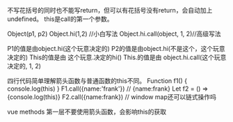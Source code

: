 不写花括号的同时也不能写return，但可以有花括号没有return，会自动加上undefined。
this是call的第一个参数。

Object(p1, p2)
Object.hi(1,2) //小白写法
Object.hi.call(object, 1, 2)//高级写法

P1的值是由object.hi(这个玩意决定的)
P2的值是由object.hi(不是这个，这个玩意决定的)
This的值是由 这个玩意.决定的hi()
This.的值是由 object.hi.call(这个玩意决定的, 1, 2)

四行代码简单理解箭头函数与普通函数的this不同。
Function f1() {
  console.log(this)
}
F1.call({name:'frank'}) // {name:frank}
Let f2 = () => {console.log(this)}
F2.call({name:frank}) // window
map还可以链式操作吗

vue methods 第一层不要使用箭头函数，会影响this的获取



